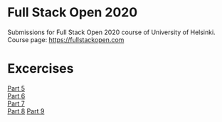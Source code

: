 # Full Stack Open 2020
Submissions for Full Stack Open 2020 course of University of Helsinki.  
Course page: https://fullstackopen.com
  
# Excercises
[Part 5](osa5/bloglist-frontend)  
[Part 6](osa6/)  
[Part 7](osa6/)  
[Part 8](osa8/)
[Part 9](osa9/)
